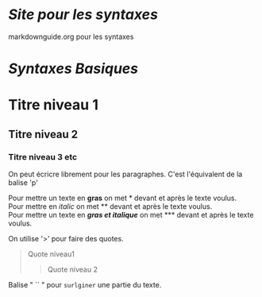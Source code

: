 # ***Site pour les syntaxes***
markdownguide.org pour les syntaxes

# ***Syntaxes Basiques*** 

# Titre niveau 1
## Titre niveau 2
### Titre niveau 3 etc

On peut écricre librement pour les paragraphes. C'est l'équivalent de la balise 'p'

Pour mettre un texte en **gras** on met * devant et après le texte voulus.<br>
Pour mettre en *italic* on met ** devant et après le texte voulus.<br>
Pour mettre un texte en ***gras et italique*** on met *** devant et après le texte voulus.<br>

On utilise '>' pour faire des quotes.
> Quote niveau1
>> Quote niveau 2

Balise " `` " pour `surlginer` une partie du texte.